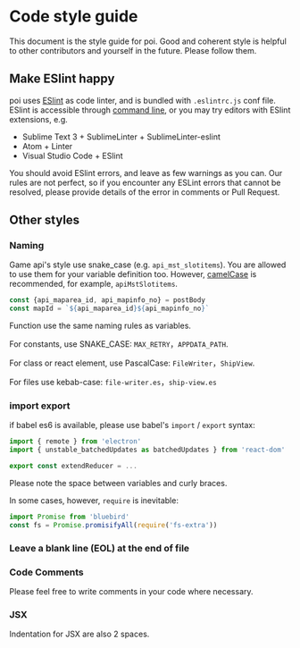 # Code style guide

This document is the style guide for poi. Good and coherent style is helpful to other contributors and yourself in the future. Please follow them.

## Make ESlint happy
poi uses [ESlint](http://eslint.org/) as code linter, and is bundled with `.eslintrc.js` conf file. ESlint is accessible through [command line](http://eslint.org/docs/user-guide/command-line-interface), or you may try editors with ESlint extensions, e.g.
+ Sublime Text 3 + SublimeLinter + SublimeLinter-eslint
+ Atom + Linter
+ Visual Studio Code + ESlint

You should avoid ESlint errors, and leave as few warnings as you can. Our rules are not perfect, so if you encounter any ESLint errors that cannot be resolved, please provide details of the error in comments or Pull Request.

## Other styles
### Naming
Game api's style use snake_case (e.g. `api_mst_slotitems`). You are allowed to use them for your variable definition too. However, [camelCase](https://en.wikipedia.org/wiki/Camel_case) is recommended, for example, `apiMstSlotitems`.

``` javascript
const {api_maparea_id, api_mapinfo_no} = postBody
const mapId = `${api_maparea_id}${api_mapinfo_no}`
```
Function use the same naming rules as variables.

For constants, use SNAKE_CASE: `MAX_RETRY`，`APPDATA_PATH`.

For class or react element, use PascalCase: `FileWriter`，`ShipView`.

For files use kebab-case: `file-writer.es`，`ship-view.es`

### import export
if babel es6 is available, please use babel's `import` / `export` syntax:
``` javascript
import { remote } from 'electron'
import { unstable_batchedUpdates as batchedUpdates } from 'react-dom'

export const extendReducer = ...
```
Please note the space between variables and curly braces.

In some cases, however, `require` is inevitable:
``` javascript
import Promise from 'bluebird'
const fs = Promise.promisifyAll(require('fs-extra'))
```

### Leave a blank line (EOL) at the end of file

### Code Comments
Please feel free to write comments in your code where necessary.

### JSX
Indentation for JSX are also 2 spaces.